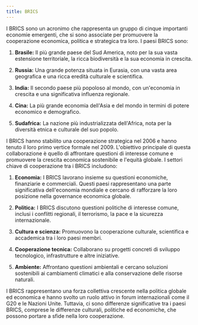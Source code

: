 ```yaml
---
title: BRICS
---
```

I BRICS sono un acronimo che rappresenta un gruppo di cinque importanti economie emergenti, che si sono associate per promuovere la cooperazione economica, politica e strategica tra loro. I paesi BRICS sono:

1. **Brasile:** Il più grande paese del Sud America, noto per la sua vasta estensione territoriale, la ricca biodiversità e la sua economia in crescita.

2. **Russia:** Una grande potenza situata in Eurasia, con una vasta area geografica e una ricca eredità culturale e scientifica.

3. **India:** Il secondo paese più popoloso al mondo, con un'economia in crescita e una significativa influenza regionale.

4. **Cina:** La più grande economia dell'Asia e del mondo in termini di potere economico e demografico.

5. **Sudafrica:** La nazione più industrializzata dell'Africa, nota per la diversità etnica e culturale del suo popolo.

I BRICS hanno stabilito una cooperazione strategica nel 2006 e hanno tenuto il loro primo vertice formale nel 2009. L'obiettivo principale di questa collaborazione è quello di affrontare questioni di interesse comune e promuovere la crescita economica sostenibile e l'equità globale. I settori chiave di cooperazione tra i BRICS includono:

1. **Economia:** I BRICS lavorano insieme su questioni economiche, finanziarie e commerciali. Questi paesi rappresentano una parte significativa dell'economia mondiale e cercano di rafforzare la loro posizione nella governance economica globale.

2. **Politica:** I BRICS discutono questioni politiche di interesse comune, inclusi i conflitti regionali, il terrorismo, la pace e la sicurezza internazionale.

3. **Cultura e scienza:** Promuovono la cooperazione culturale, scientifica e accademica tra i loro paesi membri.

4. **Cooperazione tecnica:** Collaborano su progetti concreti di sviluppo tecnologico, infrastrutture e altre iniziative.

5. **Ambiente:** Affrontano questioni ambientali e cercano soluzioni sostenibili ai cambiamenti climatici e alla conservazione delle risorse naturali.

I BRICS rappresentano una forza collettiva crescente nella politica globale ed economica e hanno svolto un ruolo attivo in forum internazionali come il G20 e le Nazioni Unite. Tuttavia, ci sono differenze significative tra i paesi BRICS, comprese le differenze culturali, politiche ed economiche, che possono portare a sfide nella loro cooperazione.